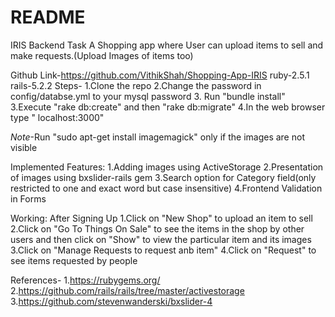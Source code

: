 # README

IRIS Backend Task
A Shopping app where User can upload items to sell and make requests.(Upload Images of items too)
 
 Github Link-https://github.com/VithikShah/Shopping-App-IRIS
 ruby-2.5.1
 rails-5.2.2
 Steps-
 1.Clone the repo
 2.Change the password in config/databse.yml to your mysql password
 3. Run "bundle install"
 3.Execute "rake db:create" and then "rake db:migrate"
 4.In the web browser type " localhost:3000"
 
 *Note*-Run "sudo apt-get install imagemagick" only if the images are not visible
 
 Implemented Features:
 1.Adding images using ActiveStorage
 2.Presentation of images using bxslider-rails gem
 3.Search option for Category field(only restricted to one and exact word but case insensitive)
 4.Frontend Validation in Forms
 
 Working:
 After Signing Up
 1.Click on "New Shop" to upload an item to sell
 2.Click on "Go To Things On Sale" to see the items in the shop by other users and then click on "Show" to view the particular item and its images
 3.Click on "Manage Requests to request anb item"
 4.Click on "Request"  to see items requested by people
 
 References-
 1.https://rubygems.org/
 2.https://github.com/rails/rails/tree/master/activestorage
 3.https://github.com/stevenwanderski/bxslider-4
 
